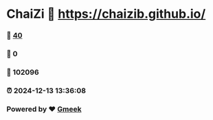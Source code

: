 # ChaiZi :link: https://chaizib.github.io/ 
### :page_facing_up: [40](https://chaizib.github.io//tag.html) 
### :speech_balloon: 0 
### :hibiscus: 102096 
### :alarm_clock: 2024-12-13 13:36:08 
### Powered by :heart: [Gmeek](https://github.com/Meekdai/Gmeek)
